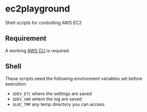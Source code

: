 ec2playground
=============

Shell scripts for controlling AWS EC2

## Requirement

A working [AWS CLI](http://aws.amazon.com/developertools/351) is required.

## Shell

These scripts need the following environment variables set before execution:

- `$DEV_ETC` where the settings are saved
- `$DEV_VAR` where the log are saved
- `$LOC_TMP` any temp directory you can access
